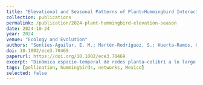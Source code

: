 ```yaml
---
title: "Elevational and Seasonal Patterns of Plant–Hummingbird Interactions in a High Tropical Mountain"
collection: publications
permalink: /publication/2024-plant-hummingbird-elevation-season
date: 2024-10-24
year: 2024
venue: "Ecology and Evolution"
authors: "Sentíes-Aguilar, E. M.; Martén-Rodríguez, S.; Huerta-Ramos, G.; Díaz-Infante, S.; López-Segoviano, G.; Aguirre-Jaimes, A.; Quesada-Avendaño, M.; Cortés-Flores, J.; Arizmendi, M. del C."
doi: 10.1002/ece3.70469
paperurl: https://doi.org/10.1002/ece3.70469
excerpt: "Dinámica espacio-temporal de redes planta–colibrí a lo largo de un gradiente altitudinal en un volcán tropical."
tags: [pollination, hummingbirds, networks, Mexico]
selected: false
---
```

